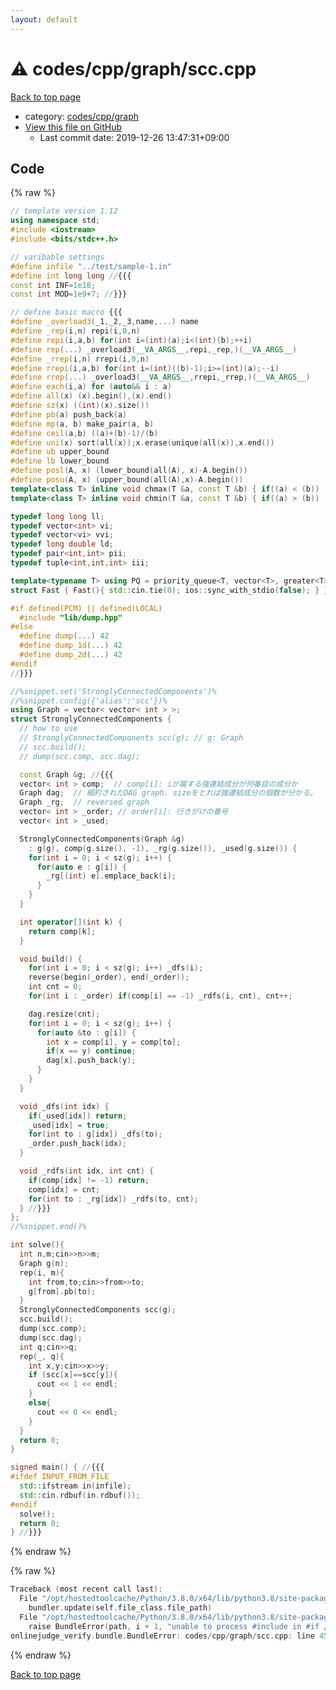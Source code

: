 ```yaml
---
layout: default
---
```


<!-- mathjax config similar to math.stackexchange -->
<script type="text/javascript" async
  src="https://cdnjs.cloudflare.com/ajax/libs/mathjax/2.7.5/MathJax.js?config=TeX-MML-AM_CHTML">
</script>
<script type="text/x-mathjax-config">
  MathJax.Hub.Config({
    TeX: { equationNumbers: { autoNumber: "AMS" }},
    tex2jax: {
      inlineMath: [ ['$','$'] ],
      processEscapes: true
    },
    "HTML-CSS": { matchFontHeight: false },
    displayAlign: "left",
    displayIndent: "2em"
  });
</script>

<script type="text/javascript" src="https://cdnjs.cloudflare.com/ajax/libs/jquery/3.4.1/jquery.min.js"></script>
<script src="https://cdn.jsdelivr.net/npm/jquery-balloon-js@1.1.2/jquery.balloon.min.js" integrity="sha256-ZEYs9VrgAeNuPvs15E39OsyOJaIkXEEt10fzxJ20+2I=" crossorigin="anonymous"></script>
<script type="text/javascript" src="../../../../assets/js/copy-button.js"></script>
<link rel="stylesheet" href="../../../../assets/css/copy-button.css" />


# :warning: codes/cpp/graph/scc.cpp

<a href="../../../../index.html">Back to top page</a>

* category: <a href="../../../../index.html#3ec2d728d77befc78f832b5911706770">codes/cpp/graph</a>
* <a href="{{ site.github.repository_url }}/blob/master/codes/cpp/graph/scc.cpp">View this file on GitHub</a>
    - Last commit date: 2019-12-26 13:47:31+09:00




## Code

<a id="unbundled"></a>
{% raw %}
```cpp
// template version 1.12
using namespace std;
#include <iostream>
#include <bits/stdc++.h>

// varibable settings
#define infile "../test/sample-1.in"
#define int long long //{{{
const int INF=1e18;
const int MOD=1e9+7; //}}}

// define basic macro {{{
#define _overload3(_1,_2,_3,name,...) name
#define _rep(i,n) repi(i,0,n)
#define repi(i,a,b) for(int i=(int)(a);i<(int)(b);++i)
#define rep(...) _overload3(__VA_ARGS__,repi,_rep,)(__VA_ARGS__)
#define _rrep(i,n) rrepi(i,0,n)
#define rrepi(i,a,b) for(int i=(int)((b)-1);i>=(int)(a);--i)
#define rrep(...) _overload3(__VA_ARGS__,rrepi,_rrep,)(__VA_ARGS__)
#define each(i,a) for (auto&& i : a)
#define all(x) (x).begin(),(x).end()
#define sz(x) ((int)(x).size())
#define pb(a) push_back(a)
#define mp(a, b) make_pair(a, b)
#define ceil(a,b) ((a)+(b)-1)/(b)
#define uni(x) sort(all(x));x.erase(unique(all(x)),x.end())
#define ub upper_bound
#define lb lower_bound
#define posl(A, x) (lower_bound(all(A), x)-A.begin())
#define posu(A, x) (upper_bound(all(A),x)-A.begin())
template<class T> inline void chmax(T &a, const T &b) { if((a) < (b)) (a) = (b); }
template<class T> inline void chmin(T &a, const T &b) { if((a) > (b)) (a) = (b); }

typedef long long ll;
typedef vector<int> vi;
typedef vector<vi> vvi;
typedef long double ld;
typedef pair<int,int> pii;
typedef tuple<int,int,int> iii;

template<typename T> using PQ = priority_queue<T, vector<T>, greater<T>>;
struct Fast { Fast(){ std::cin.tie(0); ios::sync_with_stdio(false); } } fast;

#if defined(PCM) || defined(LOCAL)
  #include "lib/dump.hpp"
#else
  #define dump(...) 42
  #define dump_1d(...) 42
  #define dump_2d(...) 42
#endif
//}}}

//%snippet.set('StronglyConnectedComponents')%
//%snippet.config({'alias':'scc'})%
using Graph = vector< vector< int > >;
struct StronglyConnectedComponents {
  // how to use
  // StronglyConnectedComponents scc(g); // g: Graph
  // scc.build();
  // dump(scc.comp, scc.dag);

  const Graph &g; //{{{
  vector< int > comp;  // comp[i]: iが属する強連結成分が何番目の成分か
  Graph dag;  // 縮約されたDAG graph. sizeをとれば強連結成分の個数が分かる。
  Graph _rg;  // reversed graph
  vector< int > _order; // order[i]: 行きがけの番号
  vector< int > _used;

  StronglyConnectedComponents(Graph &g)
    : g(g), comp(g.size(), -1), _rg(g.size()), _used(g.size()) {
    for(int i = 0; i < sz(g); i++) {
      for(auto e : g[i]) {
        _rg[(int) e].emplace_back(i);
      }
    }
  }

  int operator[](int k) {
    return comp[k];
  }

  void build() {
    for(int i = 0; i < sz(g); i++) _dfs(i);
    reverse(begin(_order), end(_order));
    int cnt = 0;
    for(int i : _order) if(comp[i] == -1) _rdfs(i, cnt), cnt++;

    dag.resize(cnt);
    for(int i = 0; i < sz(g); i++) {
      for(auto &to : g[i]) {
        int x = comp[i], y = comp[to];
        if(x == y) continue;
        dag[x].push_back(y);
      }
    }
  }

  void _dfs(int idx) {
    if(_used[idx]) return;
    _used[idx] = true;
    for(int to : g[idx]) _dfs(to);
    _order.push_back(idx);
  }

  void _rdfs(int idx, int cnt) {
    if(comp[idx] != -1) return;
    comp[idx] = cnt;
    for(int to : _rg[idx]) _rdfs(to, cnt);
  } //}}}
};
//%snippet.end()%

int solve(){
  int n,m;cin>>n>>m;
  Graph g(n);
  rep(i, m){
    int from,to;cin>>from>>to;
    g[from].pb(to);
  }
  StronglyConnectedComponents scc(g);
  scc.build();
  dump(scc.comp);
  dump(scc.dag);
  int q;cin>>q;
  rep(_, q){
    int x,y;cin>>x>>y;
    if (scc[x]==scc[y]){
      cout << 1 << endl;
    }
    else{
      cout << 0 << endl;
    }
  }
  return 0;
}

signed main() { //{{{
#ifdef INPUT_FROM_FILE
  std::ifstream in(infile);
  std::cin.rdbuf(in.rdbuf());
#endif
  solve();
  return 0;
} //}}}

```
{% endraw %}

<a id="bundled"></a>
{% raw %}
```cpp
Traceback (most recent call last):
  File "/opt/hostedtoolcache/Python/3.8.0/x64/lib/python3.8/site-packages/onlinejudge_verify/docs.py", line 340, in write_contents
    bundler.update(self.file_class.file_path)
  File "/opt/hostedtoolcache/Python/3.8.0/x64/lib/python3.8/site-packages/onlinejudge_verify/bundle.py", line 153, in update
    raise BundleError(path, i + 1, "unable to process #include in #if / #ifdef / #ifndef other than include guards")
onlinejudge_verify.bundle.BundleError: codes/cpp/graph/scc.cpp: line 45: unable to process #include in #if / #ifdef / #ifndef other than include guards

```
{% endraw %}

<a href="../../../../index.html">Back to top page</a>

